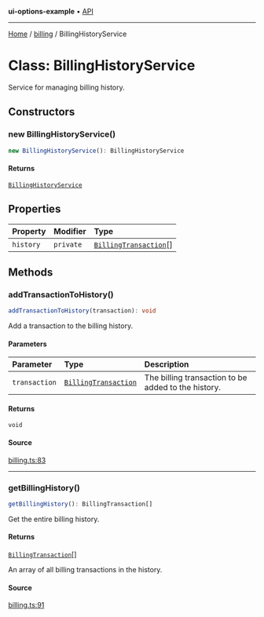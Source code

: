 **ui-options-example** • [API](../../README.md)

***

[Home](../../README.md) / [billing](../README.md) / BillingHistoryService

# Class: BillingHistoryService

Service for managing billing history.

## Constructors

### new BillingHistoryService()

```ts
new BillingHistoryService(): BillingHistoryService
```

#### Returns

[`BillingHistoryService`](BillingHistoryService.md)

## Properties

| Property | Modifier | Type |
| :------ | :------ | :------ |
| `history` | `private` | [`BillingTransaction`](../interfaces/BillingTransaction.md)[] |

## Methods

### addTransactionToHistory()

```ts
addTransactionToHistory(transaction): void
```

Add a transaction to the billing history.

#### Parameters

| Parameter | Type | Description |
| :------ | :------ | :------ |
| `transaction` | [`BillingTransaction`](../interfaces/BillingTransaction.md) | The billing transaction to be added to the history. |

#### Returns

`void`

#### Source

[billing.ts:83](https://github.com/tgreyuk/typedoc-plugin-markdown-examples/blob/4bb8c5d/examples/01-typedoc-plugin-markdown/src/billing.ts#L83)

***

### getBillingHistory()

```ts
getBillingHistory(): BillingTransaction[]
```

Get the entire billing history.

#### Returns

[`BillingTransaction`](../interfaces/BillingTransaction.md)[]

An array of all billing transactions in the history.

#### Source

[billing.ts:91](https://github.com/tgreyuk/typedoc-plugin-markdown-examples/blob/4bb8c5d/examples/01-typedoc-plugin-markdown/src/billing.ts#L91)
